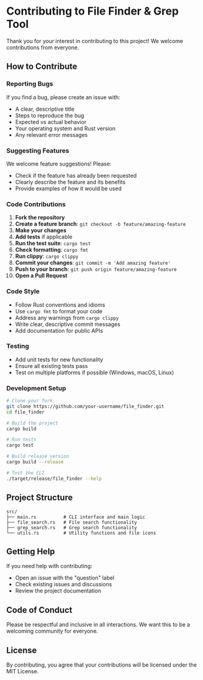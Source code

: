 # Contributing to File Finder & Grep Tool

Thank you for your interest in contributing to this project! We welcome contributions from everyone.

## How to Contribute

### Reporting Bugs

If you find a bug, please create an issue with:
- A clear, descriptive title
- Steps to reproduce the bug
- Expected vs actual behavior
- Your operating system and Rust version
- Any relevant error messages

### Suggesting Features

We welcome feature suggestions! Please:
- Check if the feature has already been requested
- Clearly describe the feature and its benefits
- Provide examples of how it would be used

### Code Contributions

1. **Fork the repository**
2. **Create a feature branch**: `git checkout -b feature/amazing-feature`
3. **Make your changes**
4. **Add tests** if applicable
5. **Run the test suite**: `cargo test`
6. **Check formatting**: `cargo fmt`
7. **Run clippy**: `cargo clippy`
8. **Commit your changes**: `git commit -m 'Add amazing feature'`
9. **Push to your branch**: `git push origin feature/amazing-feature`
10. **Open a Pull Request**

### Code Style

- Follow Rust conventions and idioms
- Use `cargo fmt` to format your code
- Address any warnings from `cargo clippy`
- Write clear, descriptive commit messages
- Add documentation for public APIs

### Testing

- Add unit tests for new functionality
- Ensure all existing tests pass
- Test on multiple platforms if possible (Windows, macOS, Linux)

### Development Setup

```bash
# Clone your fork
git clone https://github.com/your-username/file_finder.git
cd file_finder

# Build the project
cargo build

# Run tests
cargo test

# Build release version
cargo build --release

# Test the CLI
./target/release/file_finder --help
```

## Project Structure

```
src/
├── main.rs          # CLI interface and main logic
├── file_search.rs   # File search functionality
├── grep_search.rs   # Grep search functionality
└── utils.rs         # Utility functions and file icons
```

## Getting Help

If you need help with contributing:
- Open an issue with the "question" label
- Check existing issues and discussions
- Review the project documentation

## Code of Conduct

Please be respectful and inclusive in all interactions. We want this to be a welcoming community for everyone.

## License

By contributing, you agree that your contributions will be licensed under the MIT License.
